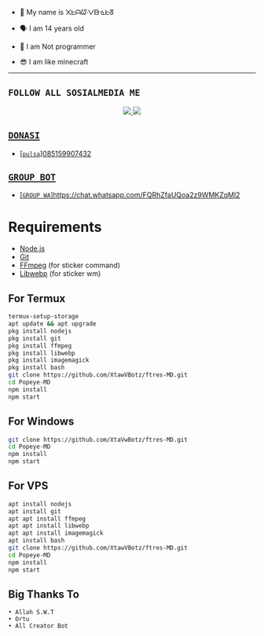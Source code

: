 
<p align="center">

- 👼 My name is ᙭ᖶᗩᘺᐺᗷᓍᖶᘔ

- 🗣️ I am 14 years old 

- 🔭 I am Not programmer
 
- 😎 I am like minecraft
-------

## ```FOLLOW ALL SOSIALMEDIA ME```
<p align="center">
<a href="https://instagram.com/minecraftr.159"><img src="https://img.shields.io/badge/Instagram-E4405F?style=for-the-badge&logo=instagram&logoColor=white"/> 
<a href="https://wa.me/6285159907432"><img src="https://img.shields.io/badge/WhatsApp-25D366?style=for-the-badge&logo=whatsapp&logoColor=white" />

## ```DONASI```

- [`pulsa`]085159907432

## ```GROUP BOT```

- [`GROUP WA`]https://chat.whatsapp.com/FQRhZfaUQoa2z9WMKZqMl2

# Requirements
* [Node.js](https://nodejs.org/en/)
* [Git](https://git-scm.com/downloads)
* [FFmpeg](https://www.gyan.dev/ffmpeg/builds/) (for sticker command)
* [Libwebp](https://developers.google.com/speed/webp/download) (for sticker wm)

## For Termux
```bash
termux-setup-storage
apt update && apt upgrade
pkg install nodejs
pkg install git 
pkg install ffmpeg
pkg install libwebp 
pkg install imagemagick
pkg install bash
git clone https://github.com/XtawVBotz/ftres-MD.git
cd Popeye-MD
npm install
npm start
```
## For Windows
```bash
git clone https://github.com/XtaVwBotz/ftres-MD.git
cd Popeye-MD
npm install
npm start
```
## For VPS
```bash
apt install nodejs 
apt install git 
apt apt install ffmpeg 
apt apt install libwebp 
apt apt install imagemagick
apt install bash
git clone https://github.com/XtawVBotz/ftres-MD.git
cd Popeye-MD
npm install
npm start
```

## Big Thanks To
 ```
• Allah S.W.T
• Ortu
• All Creator Bot
```
